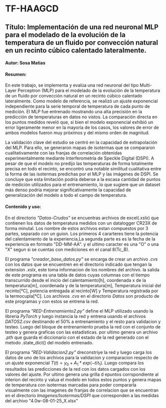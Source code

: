 # TF-HAAGCD

## Título: Implementación de una red neuronal MLP para el modelado de la evolución de la temperatura de un fluido por convección natural en un recinto cúbico calentado lateralmente.

#### Autor: Sosa Matias

#### Resumen:

En este trabajo, se implementa y evalúa una red neuronal del tipo Multi-Layer Perceptron (MLP) para el modelado de la evolución de la temperatura de un fluido por convección natural en un recinto cúbico calentado lateralmente. Como modelo de referencia, se realizó un ajuste exponencial independiente para la serie temporal de temperatura de cada punto de medición. El MLP fue entrenado mostrando una alta precisión en la predicción de temperaturas en datos no vistos. La comparación directa en los puntos medidos reveló que, si bien el modelo exponencial exhibió un error ligeramente menor en la mayoría de los casos, los valores de error de ambos modelos fueron muy próximos y del mismo orden de magnitud.

La validación clave del estudio se centró en la capacidad de extrapolación del MLP. Para ello, se generaron mapas de isotermas que se compararon cualitativamente con las franjas de correlación obtenidas experimentalmente mediante Interferometría de Speckle Digital (DSPI). A pesar de que el modelo no predijo las temperaturas de forma totalmente precisa en todo el recinto, se encontró una notable similitud cualitativa entre la forma de las isotermas predichas por el MLP y las imágenes de DSPI. Se concluye que esta limitación podría deberse a la escasa cantidad de puntos de medición utilizados para el entrenamiento, lo que sugiere que un dataset más denso podría mejorar significativamente la capacidad de generalización del modelo a todo el campo de temperatura.

#### Contenido y uso:

En el directorio *"Datos-Crudos"* se encuentras archivos de excel(*.xslx*) que contienen los datos de temperatura medidos con un datalogger CR23X de forma minutal. Los nombre de estos archivos estan compuestos por 3 partes, separado con un guion. Los primeros 4 cararteres tiene la potencia del calentamiento de la experiencia,La segunda parte es es la fecha de la experiencia en formato "DD-MM-AA". y el ultimo caracter es una "O" o una "X" segun si se cuentas con mediciones en el canal 8(Tc_B).

El programa *"creador_base_datos.py"* se encarga de crear un archivo *.cvs* con los datos que se encuentren en el directorio indicado que tengan la extension *.xslx*, este toma informacion de los nombres del archivo. la salida de este programa es una tabla de datos cuyas columnas con el tiempo transcurrido desde el inicio del calentamiento[h], coordenada x de la temperatura[m], coordenada y de la temperatura[m], Temperatura inicial del recinto[°C], potencia entregada al recinto[W] y Temperatura registrada por la termocupla[°C]. Los archivos *.cvs* en el directorio *Datos* son producto de este programas y con estos se entrena la red.

El programa *"RED-Entrenamiento2.py"* define el MLP utilizado usando la libreria *PyTorch* y luego instancia la red y entrena usando el archivos *DATOS2.csv* destinando el 50% a entrenamiento y el resto para validacion y testeo. Luego del bloque de entrenamiento prueba la red con el conjunto de testeo y genera graficas con las estadisticas. por ultimo genera un archivo *.pth* que guarda el diccionario con el estado de la red generado con el metodo .state_dict() del modelo entrenado.

El programa *"RED-Validacion2.py"* dreconstriye la red y luego carga los datos de uno de los archivos para la validacion y comparacion respecto de un ajuste exponencial $T(t)= y_0 + A_1 * exp(-t/t_1)$.
Luego compara los resultados las predicciones de la red con los datos cargados con los valores del ajuste. Por ultimo genera una grilla d epuntos corrspondiente al interion del recinto y valua el modelo en todos estos puntos y genera mapas de temperatura con isotermas marcadas para poder compararla visualmente con las imagenes de franjas de correlacion que se encuentran en el directorio *Imagenes/Isotermas/DSPI* que corresponden a las medidas del archivo "4.0w-08-01-25_X.xlsx"
